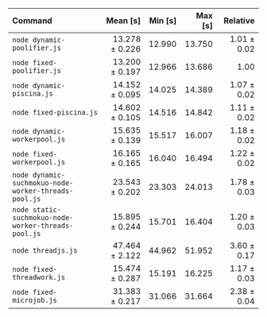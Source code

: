 | Command                                              |       Mean [s] | Min [s] | Max [s] |    Relative |
| :--------------------------------------------------- | -------------: | ------: | ------: | ----------: |
| `node dynamic-poolifier.js`                          | 13.278 ± 0.226 |  12.990 |  13.750 | 1.01 ± 0.02 |
| `node fixed-poolifier.js`                            | 13.200 ± 0.197 |  12.966 |  13.686 |        1.00 |
| `node dynamic-piscina.js`                            | 14.152 ± 0.095 |  14.025 |  14.389 | 1.07 ± 0.02 |
| `node fixed-piscina.js`                              | 14.602 ± 0.105 |  14.516 |  14.842 | 1.11 ± 0.02 |
| `node dynamic-workerpool.js`                         | 15.635 ± 0.139 |  15.517 |  16.007 | 1.18 ± 0.02 |
| `node fixed-workerpool.js`                           | 16.165 ± 0.165 |  16.040 |  16.494 | 1.22 ± 0.02 |
| `node dynamic-suchmokuo-node-worker-threads-pool.js` | 23.543 ± 0.202 |  23.303 |  24.013 | 1.78 ± 0.03 |
| `node static-suchmokuo-node-worker-threads-pool.js`  | 15.895 ± 0.244 |  15.701 |  16.404 | 1.20 ± 0.03 |
| `node threadjs.js`                                   | 47.464 ± 2.122 |  44.962 |  51.952 | 3.60 ± 0.17 |
| `node fixed-threadwork.js`                           | 15.474 ± 0.287 |  15.191 |  16.225 | 1.17 ± 0.03 |
| `node fixed-microjob.js`                             | 31.383 ± 0.217 |  31.066 |  31.664 | 2.38 ± 0.04 |
